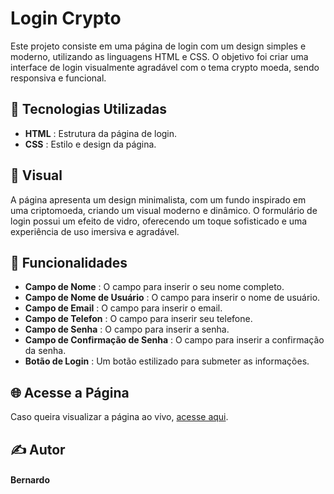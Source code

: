# Login Crypto

<p>Este projeto consiste em uma página de login com um design simples e moderno, utilizando as linguagens HTML e CSS. O objetivo foi criar uma interface de login visualmente agradável com o tema crypto moeda, sendo responsiva e funcional.</p>

## 🚀 Tecnologias Utilizadas
- <b>HTML</b> : Estrutura da página de login.
- <b>CSS</b> : Estilo e design da página.

## 📸 Visual
<p>A página apresenta um design minimalista, com um fundo inspirado em uma criptomoeda, criando um visual moderno e dinâmico. O formulário de login possui um efeito de vidro, oferecendo um toque sofisticado e uma experiência de uso imersiva e agradável.</p>

## 🎨 Funcionalidades
- <b>Campo de Nome</b> : O campo para inserir o seu nome completo.
- <b>Campo de Nome de Usuário</b> : O campo para inserir o nome de usuário.
- <b>Campo de Email</b> : O campo para inserir o email.
- <b>Campo de Telefon</b> : O campo para inserir seu telefone.
- <b>Campo de Senha</b> : O campo para inserir a senha.
- <b>Campo de Confirmação de Senha</b> : O campo para inserir a confirmação da senha.
- <b>Botão de Login</b> : Um botão estilizado para submeter as informações.

## 🌐 Acesse a Página
<p>Caso queira visualizar a página ao vivo, <a href="#">acesse aqui</a>.</p>

## ✍️ Autor
#### Bernardo
